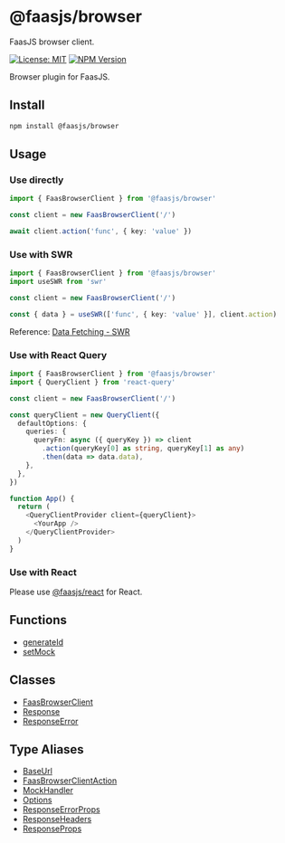 # @faasjs/browser

FaasJS browser client.

[![License: MIT](https://img.shields.io/npm/l/@faasjs/browser.svg)](https://github.com/faasjs/faasjs/blob/main/packages/browser/LICENSE)
[![NPM Version](https://img.shields.io/npm/v/@faasjs/browser.svg)](https://www.npmjs.com/package/@faasjs/browser)

Browser plugin for FaasJS.

## Install

```sh
npm install @faasjs/browser
```

## Usage

### Use directly

```ts
import { FaasBrowserClient } from '@faasjs/browser'

const client = new FaasBrowserClient('/')

await client.action('func', { key: 'value' })
```

### Use with SWR

```ts
import { FaasBrowserClient } from '@faasjs/browser'
import useSWR from 'swr'

const client = new FaasBrowserClient('/')

const { data } = useSWR(['func', { key: 'value' }], client.action)
```

Reference: [Data Fetching - SWR](https://swr.vercel.app/docs/data-fetching)

### Use with React Query

```ts
import { FaasBrowserClient } from '@faasjs/browser'
import { QueryClient } from 'react-query'

const client = new FaasBrowserClient('/')

const queryClient = new QueryClient({
  defaultOptions: {
    queries: {
      queryFn: async ({ queryKey }) => client
        .action(queryKey[0] as string, queryKey[1] as any)
        .then(data => data.data),
    },
  },
})

function App() {
  return (
    <QueryClientProvider client={queryClient}>
      <YourApp />
    </QueryClientProvider>
  )
}
```

### Use with React

Please use [@faasjs/react](https://faasjs.com/doc/react/) for React.

## Functions

- [generateId](functions/generateId.md)
- [setMock](functions/setMock.md)

## Classes

- [FaasBrowserClient](classes/FaasBrowserClient.md)
- [Response](classes/Response.md)
- [ResponseError](classes/ResponseError.md)

## Type Aliases

- [BaseUrl](type-aliases/BaseUrl.md)
- [FaasBrowserClientAction](type-aliases/FaasBrowserClientAction.md)
- [MockHandler](type-aliases/MockHandler.md)
- [Options](type-aliases/Options.md)
- [ResponseErrorProps](type-aliases/ResponseErrorProps.md)
- [ResponseHeaders](type-aliases/ResponseHeaders.md)
- [ResponseProps](type-aliases/ResponseProps.md)
